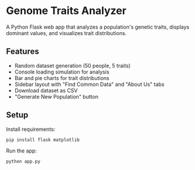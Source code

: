 # Genome Traits Analyzer

A Python Flask web app that analyzes a population's genetic traits, displays dominant values, and visualizes trait distributions.

## Features

- Random dataset generation (50 people, 5 traits)
- Console loading simulation for analysis
- Bar and pie charts for trait distributions
- Sidebar layout with "Find Common Data" and "About Us" tabs
- Download dataset as CSV
- "Generate New Population" button

## Setup

Install requirements:

```bash
pip install flask matplotlib
```

Run the app:

```bash
python app.py
```